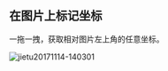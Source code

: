 ## 在图片上标记坐标

一拖一拽，获取相对图片左上角的任意坐标。

![jietu20171114-140301](https://user-images.githubusercontent.com/1744713/32765164-3526a3dc-c944-11e7-9cff-8f23e04609c5.jpg)
